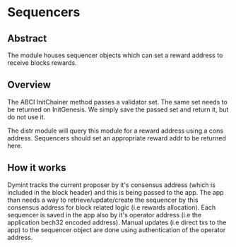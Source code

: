# Sequencers

## Abstract

The module houses sequencer objects which can set a reward address to receive blocks rewards.

## Overview

The ABCI InitChainer method passes a validator set. The same set needs to be returned on InitGenesis. We simply save the passed set and return it, but do not use it.

The distr module will query this module for a reward address using a cons address. Sequencers should set an appropriate reward addr to be returned here.

## How it works

Dymint tracks the current proposer by it's consensus address (which is included in the block header) and this is being passed to the app.
The app than needs a way to retrieve/update/create the sequencer by this consensus address for block related logic (i.e rewards allocation).
Each sequencer is saved in the app also by it's operator address (i.e the application bech32 encoded address).
Manual updates (i.e direct txs to the app) to the sequencer object are done using authentication of the operator address.
